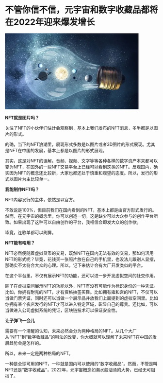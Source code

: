 # 不管你信不信，元宇宙和数字收藏品都将在2022年迎来爆发增长




![nft](nf.png)



**NFT就是图片吗？**

关注了NFT的小伙伴们估计会观察到，基本上我们发布的NFT消息，多半都是以图片的形式。

的确，当下的NFT浪潮里，展现形式多数是以图片或者3D图片的形式展现。尤其是NFT在中国的发展，基本上都是以图片的形式展现。

其实，这是对NFT的误解。音频、视频、文字等等各种各样的数字资产本来都可以变为NFT，在国外的一些NFT交易平台上已经可以看到这类的NFT。反观国内，确实因为NFT的概念还比较新，大家也都还处于慎重和观望的态度。所以，发行的形式以图片为主比较单一。



**我能制作NFT吗？**

NFT内容发行的主体，依然是以官方。

不敢说是100%，但目前我们在国内看到的NFT，基本上都是由官方形式发行的。然而，在元宇宙的概念里，你可以创造一切。这是缺少可以大众参与的创作平台所致。如果出现了这种可以自由创作的平台，我相信会即发大众的创作欲。

毕竟，连歌单都可以刷屏。



**NFT能有啥用？**

NFT必然便随着虚拟货币的交易，既然NFT在国内无法有效的交易，那如何活用NFT的形式呢？毕竟，花钱买一张照片放在自己的手机里，也没法儿跟别人显摆，那确实不太符合大众的心理。所以，记下来估计会有大厂开发类似的平台。

在这个平台里，不仅有展示NFT的功能，还可以进一步开发虚拟空间的社交作用。

除了在虚拟空间展示NFT的功能以外，NFT有没有可能作为标识身份的一种凭证。比如，你拥有耐克的NFT，才有资格抽签买鞋。比如拥有雍和宫的NFT，不仅可以当做门票凭证，同时还可以当做一个展示品并放我们上面提到的虚拟空间里。比如你拥有某个夜店发行的NFT才可以进入特定区域，彰显自己的尊贵。还比如，可以当做进入公司虚拟系统的凭证，区块链技术可以保证安全性。



**让子弹飞一会儿**

需要有一个清醒的认知，未来必然会分为两种格局的NFT。从几个大厂从“NFT”到“数字收藏品”的叫法的改变，你大概就可以理解了未来NFT在中国的发展趋势会是怎样的。

所以，未来一定是两种格局的NFT。

一种是全球可用的NFT，一种就是国内可以使用的“数字收藏品”。然而，不管是叫NFT还是“数字收藏品”，2022年，元宇宙概念如潮水般汹涌的大势，已经无可阻挡了。
